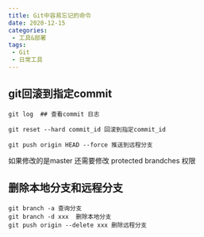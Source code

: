 ```yaml
---
title: Git中容易忘记的命令
date: 2020-12-15
categories:
 - 工具&部署
tags:
 - Git
 - 日常工具
---
```



## git回滚到指定commit

```
git log  ## 查看commit 日志

git reset --hard commit_id 回滚到指定commit_id

git push origin HEAD --force 推送到远程分支
```

如果修改的是master 还需要修改 protected brandches 权限

##  删除本地分支和远程分支

```
git branch -a 查询分支
git branch -d xxx  删除本地分支
git push origin --delete xxx 删除远程分支
```



